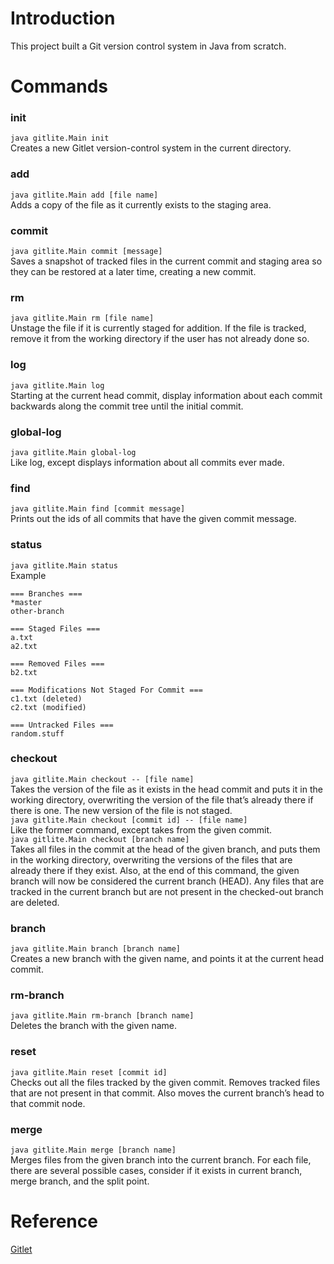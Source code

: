 # Introduction

This project built a Git version control system in Java from scratch. 

# Commands 

### init
`java gitlite.Main init`  
Creates a new Gitlet version-control system in the current directory.
### add
`java gitlite.Main add [file name]`  
Adds a copy of the file as it currently exists to the staging area.
### commit
`java gitlite.Main commit [message]`  
Saves a snapshot of tracked files in the current commit and staging area so they can be restored at a later time, creating a new commit. 
### rm
`java gitlite.Main rm [file name]`  
Unstage the file if it is currently staged for addition. If the file is tracked, remove it from the working directory if the user has not already done so.
### log
`java gitlite.Main log`  
Starting at the current head commit, display information about each commit backwards along the commit tree until the initial commit.
### global-log
`java gitlite.Main global-log`  
Like log, except displays information about all commits ever made.
### find
`java gitlite.Main find [commit message]`  
Prints out the ids of all commits that have the given commit message.
### status
`java gitlite.Main status`  
Example
```
=== Branches ===
*master
other-branch
  
=== Staged Files ===
a.txt
a2.txt
  
=== Removed Files ===
b2.txt
  
=== Modifications Not Staged For Commit ===
c1.txt (deleted)
c2.txt (modified)
  
=== Untracked Files ===
random.stuff
```
### checkout
`java gitlite.Main checkout -- [file name]`  
Takes the version of the file as it exists in the head commit and puts it in the working directory, overwriting the version of the file that’s already there if there is one. The new version of the file is not staged.   
`java gitlite.Main checkout [commit id] -- [file name]`  
Like the former command, except takes from the given commit.  
`java gitlite.Main checkout [branch name]`  
Takes all files in the commit at the head of the given branch, and puts them in the working directory, overwriting the versions of the files that are already there if they exist. Also, at the end of this command, the given branch will now be considered the current branch (HEAD). Any files that are tracked in the current branch but are not present in the checked-out branch are deleted.
### branch
`java gitlite.Main branch [branch name]`  
Creates a new branch with the given name, and points it at the current head commit.
### rm-branch
`java gitlite.Main rm-branch [branch name]`  
Deletes the branch with the given name. 
### reset
`java gitlite.Main reset [commit id]`  
Checks out all the files tracked by the given commit. Removes tracked files that are not present in that commit. Also moves the current branch’s head to that commit node. 
### merge
`java gitlite.Main merge [branch name]`  
Merges files from the given branch into the current branch. For each file, there are several possible cases, consider if it exists in current branch, merge branch, and the split point. 

# Reference
[Gitlet](https://sp21.datastructur.es/materials/proj/proj2/proj2)